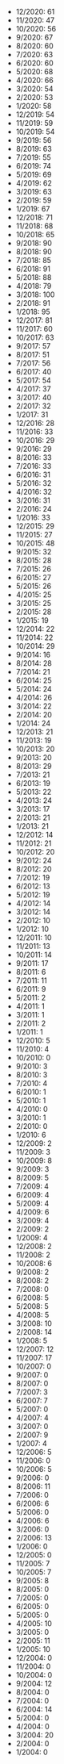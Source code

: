 *  12/2020: 61
*  11/2020: 47
*  10/2020: 56
*  9/2020: 67
*  8/2020: 60
*  7/2020: 63
*  6/2020: 60
*  5/2020: 68
*  4/2020: 66
*  3/2020: 54
*  2/2020: 53
*  1/2020: 58
*  12/2019: 54
*  11/2019: 59
*  10/2019: 54
*  9/2019: 56
*  8/2019: 63
*  7/2019: 55
*  6/2019: 74
*  5/2019: 69
*  4/2019: 62
*  3/2019: 63
*  2/2019: 59
*  1/2019: 67
*  12/2018: 71
*  11/2018: 68
*  10/2018: 65
*  9/2018: 90
*  8/2018: 90
*  7/2018: 85
*  6/2018: 91
*  5/2018: 88
*  4/2018: 79
*  3/2018: 100
*  2/2018: 91
*  1/2018: 95
*  12/2017: 81
*  11/2017: 60
*  10/2017: 63
*  9/2017: 57
*  8/2017: 51
*  7/2017: 56
*  6/2017: 40
*  5/2017: 54
*  4/2017: 37
*  3/2017: 40
*  2/2017: 32
*  1/2017: 31
*  12/2016: 28
*  11/2016: 33
*  10/2016: 29
*  9/2016: 29
*  8/2016: 33
*  7/2016: 33
*  6/2016: 31
*  5/2016: 32
*  4/2016: 32
*  3/2016: 31
*  2/2016: 24
*  1/2016: 33
*  12/2015: 29
*  11/2015: 27
*  10/2015: 48
*  9/2015: 32
*  8/2015: 28
*  7/2015: 26
*  6/2015: 27
*  5/2015: 26
*  4/2015: 25
*  3/2015: 25
*  2/2015: 28
*  1/2015: 19
*  12/2014: 22
*  11/2014: 22
*  10/2014: 29
*  9/2014: 16
*  8/2014: 28
*  7/2014: 21
*  6/2014: 25
*  5/2014: 24
*  4/2014: 26
*  3/2014: 22
*  2/2014: 20
*  1/2014: 24
*  12/2013: 21
*  11/2013: 19
*  10/2013: 20
*  9/2013: 20
*  8/2013: 29
*  7/2013: 21
*  6/2013: 19
*  5/2013: 22
*  4/2013: 24
*  3/2013: 17
*  2/2013: 21
*  1/2013: 21
*  12/2012: 14
*  11/2012: 21
*  10/2012: 20
*  9/2012: 24
*  8/2012: 20
*  7/2012: 19
*  6/2012: 13
*  5/2012: 19
*  4/2012: 14
*  3/2012: 14
*  2/2012: 10
*  1/2012: 10
*  12/2011: 10
*  11/2011: 13
*  10/2011: 14
*  9/2011: 17
*  8/2011: 6
*  7/2011: 11
*  6/2011: 9
*  5/2011: 2
*  4/2011: 1
*  3/2011: 1
*  2/2011: 2
*  1/2011: 1
*  12/2010: 5
*  11/2010: 4
*  10/2010: 0
*  9/2010: 3
*  8/2010: 3
*  7/2010: 4
*  6/2010: 1
*  5/2010: 1
*  4/2010: 0
*  3/2010: 1
*  2/2010: 0
*  1/2010: 6
*  12/2009: 2
*  11/2009: 3
*  10/2009: 8
*  9/2009: 3
*  8/2009: 5
*  7/2009: 4
*  6/2009: 4
*  5/2009: 4
*  4/2009: 6
*  3/2009: 4
*  2/2009: 2
*  1/2009: 4
*  12/2008: 2
*  11/2008: 2
*  10/2008: 6
*  9/2008: 2
*  8/2008: 2
*  7/2008: 0
*  6/2008: 5
*  5/2008: 5
*  4/2008: 5
*  3/2008: 10
*  2/2008: 14
*  1/2008: 5
*  12/2007: 12
*  11/2007: 17
*  10/2007: 0
*  9/2007: 0
*  8/2007: 0
*  7/2007: 3
*  6/2007: 7
*  5/2007: 0
*  4/2007: 4
*  3/2007: 0
*  2/2007: 9
*  1/2007: 4
*  12/2006: 5
*  11/2006: 0
*  10/2006: 5
*  9/2006: 0
*  8/2006: 11
*  7/2006: 0
*  6/2006: 6
*  5/2006: 0
*  4/2006: 6
*  3/2006: 0
*  2/2006: 13
*  1/2006: 0
*  12/2005: 0
*  11/2005: 7
*  10/2005: 7
*  9/2005: 8
*  8/2005: 0
*  7/2005: 0
*  6/2005: 0
*  5/2005: 0
*  4/2005: 10
*  3/2005: 0
*  2/2005: 11
*  1/2005: 10
*  12/2004: 0
*  11/2004: 0
*  10/2004: 0
*  9/2004: 12
*  8/2004: 0
*  7/2004: 0
*  6/2004: 14
*  5/2004: 0
*  4/2004: 0
*  3/2004: 20
*  2/2004: 0
*  1/2004: 0